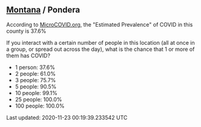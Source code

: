 
## [Montana](/united-states/montana) / Pondera

According to [MicroCOVID.org](http://microcovid.org),
the "Estimated Prevalence" of COVID in this county is 37.6%

If you interact with a certain number of people in this location
(all at once in a group, or spread out across the day), what is the chance that
1 or more of them has COVID?

- 1 person: 37.6%
- 2 people: 61.0%
- 3 people: 75.7%
- 5 people: 90.5%
- 10 people: 99.1%
- 25 people: 100.0%
- 100 people: 100.0%

Last updated: 2020-11-23 00:19:39.233542 UTC
